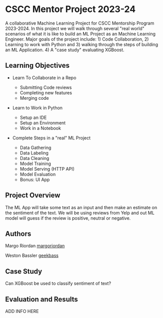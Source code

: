 # CSCC Mentor Project 2023-24
A collaborative Machine Learning Project for CSCC Mentorship Program 2023-2024. In this project we will walk through several "real world" scenarios of what it is like to build an ML Project as an Machine Learning Engineer. Major goals of the project include: 1) Code Collaboration, 2) Learning to work with Python and 3) walking through the steps of building an ML Application. 4) A "case study" evaluating XGBoost.


## Learning Objectives
- Learn To Collaborate in a Repo
    - Submitting Code reviews
    - Completing new features
    - Merging code

- Learn to Work in Python
    - Setup an IDE
    - Setup an Environment
    - Work in a Notebook

- Complete Steps in a "real" ML Project
    - Data Gathering
    - Data Labeling
    - Data Cleaning
    - Model Training
    - Model Serving (HTTP API)
    - Model Evaluation
    - Bonus: UI App

## Project Overview
The ML App will take some text as an input and then make an estimate on the sentiment of the text. We will be using reviews from Yelp and out ML model will guess if the review is positive, neutral or negative. 

## Authors
Margo Riordan [margoriordan](https://github.com/margoriordan)

Weston Bassler [geekbass](https://github.com/geekbass)

## Case Study
Can XGBoost be used to classify sentiment of text?

## Evaluation and Results
ADD INFO HERE
